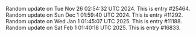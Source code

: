 
Random update on Tue Nov 26 02:54:32 UTC 2024. This is entry #25464.
Random update on Sun Dec  1 01:59:40 UTC 2024. This is entry #11292.
Random update on Wed Jan  1 01:45:07 UTC 2025. This is entry #11188.
Random update on Sat Feb  1 01:40:18 UTC 2025. This is entry #16833.
